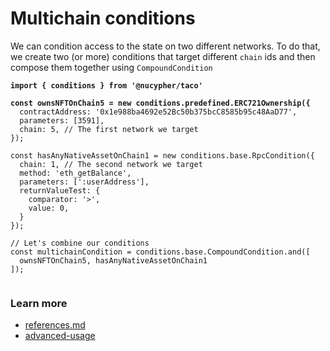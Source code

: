 # Multichain conditions

We can condition access to the state on two different networks. To do that, we create two (or more) conditions that target different `chain` ids and then compose them together using `CompoundCondition`

<pre class="language-typescript"><code class="lang-typescript"><strong>import { conditions } from '@nucypher/taco'
</strong><strong>
</strong><strong>const ownsNFTOnChain5 = new conditions.predefined.ERC721Ownership({
</strong>  contractAddress: '0x1e988ba4692e52Bc50b375bcC8585b95c48AaD77',
  parameters: [3591],
  chain: 5, // The first network we target
});

const hasAnyNativeAssetOnChain1 = new conditions.base.RpcCondition({
  chain: 1, // The second network we target
  method: 'eth_getBalance',
  parameters: [':userAddress'],
  returnValueTest: {
    comparator: '>',
    value: 0,
  }
});

// Let's combine our conditions
const multichainCondition = conditions.base.CompoundCondition.and([
  ownsNFTOnChain5, hasAnyNativeAssetOnChain1
]);

</code></pre>

### Learn more&#x20;

* [references.md](../../references.md "mention")
* [advanced-usage](../../advanced-usage/ "mention")
